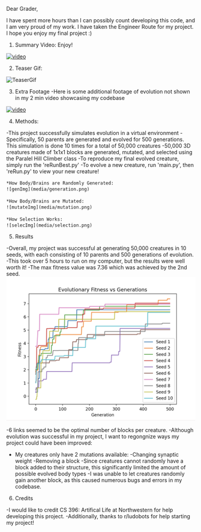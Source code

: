 Dear Grader,

I have spent more hours than I can possibly count developing this code,
and I am very proud of my work. I have taken the Engineer Route for my project.
 I hope you enjoy my final project :)

1. Summary Video:
Enjoy!

[![video](https://img.youtube.com/vi/NQgds0gcGyQ/0.jpg)](https://www.youtube.com/watch?v=NQgds0gcGyQ)

2. Teaser Gif:

![TeaserGif](https://media1.giphy.com/media/v1.Y2lkPTc5MGI3NjExZDJmMmU2YTc1MzZiNGMzYzJjMGZmZTdhOTIwZWM0ZjFmNGYyYjgxOSZjdD1n/kujMH5bH7rrjrzEtcf/giphy.gif)

3. Extra Footage
-Here is some additional footage of evolution not shown in my 2 min video showcasing my codebase

[![video](https://img.youtube.com/vi/F_n-Ddp4yso/0.jpg)](https://www.youtube.com/watch?v=F_n-Ddp4yso)

4. Methods:

-This project successfully simulates evolution in a virtual environment
-Specifically, 50 parents are generated and evolved for 500 generations. This simulation is done 10 times for a total of 50,000 creatures
-50,000 3D creatures made of 1x1x1 blocks are generated, mutated, and selected using the Paralel Hill Climber class
-To reproduce my final evolved creature, simply run the 'reRunBest.py'
-To evolve a new creature, run 'main.py', then 'reRun.py' to view your new creature!

    *How Body/Brains are Randomly Generated:
    ![genImg](media/generation.png)

    *How Body/Brains are Mutated:
    ![mutateImg](media/mutation.png)

    *How Selection Works:
    ![selecImg](media/selection.png)

5. Results

-Overall, my project was successful at generating 50,000 creatures in 10 seeds, with each consisting of 10 parents and 500 generations of evolution.
-This took over 5 hours to run on my computer, but the results were well worth it!
-The max fitness value was 7.36 which was achieved by the 2nd seed.
![resultsDiagram](media/results.png)

-6 links seemed to be the optimal number of blocks per creature.
-Although evolution was successful in my project, I want to regongnize ways my project could have been  improved:
- My creatures only have 2 mutations available:
        -Changing synaptic weight
        -Removing a block
    -Since creatures cannot randomly have a block added to their structure, this significantly limited the amount of possible evolved body types
    -I was unable to let creatures randomly gain another block, as this caused numerous bugs and errors in my codebase.

6. Credits

-I would like to credit CS 396: Artifical Life at Northwestern for help developing this project.
-Additionally, thanks to r/ludobots for help starting my project!
 